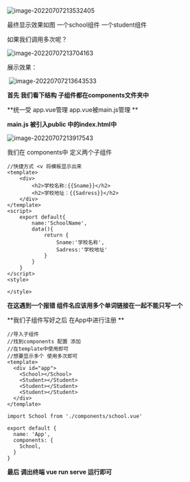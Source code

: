 ![image-20220707213532405](C:\Users\Administrator\AppData\Roaming\Typora\typora-user-images\image-20220707213532405.png)

最终显示效果如图 一个school组件 一个student组件

如果我们调用多次呢？

![image-20220707213704163](C:\Users\Administrator\AppData\Roaming\Typora\typora-user-images\image-20220707213704163.png)

展示效果：

​	![image-20220707213643533](C:\Users\Administrator\AppData\Roaming\Typora\typora-user-images\image-20220707213643533.png)

**首先 我们看下结构 子组件都在components文件夹中**

**统一受 app.vue管理 app.vue被main.js管理 **

**main.js 被引入public 中的index.html中**

![image-20220707213917543](C:\Users\Administrator\AppData\Roaming\Typora\typora-user-images\image-20220707213917543.png)



我们在 components中 定义两个子组件

```
//快捷方式 <v 将模板显示出来
<template>
	<div>
		<h2>学校名称:{{Sname}}</h2>
		<h2>学校地址：{{Sadress}}</h2>
	</div>
</template>
<script>
	export default{
		name:'SchoolName',
		data(){
			return {
				Sname:'学校名称',
				Sadress:'学校地址'
			}
		}
	}
</script>
<style>

</style>
```

**在这遇到一个报错 组件名应该用多个单词链接在一起不能只写一个**

**我们子组件写好之后 在App中进行注册 **

```
//导入子组件
//找到components 配置 添加
//在template中使用即可
//想要显示多个 使用多次即可
<template>
  <div id="app">
    <School></School>
    <Student></Student>
    <Student></Student>
    <Student></Student>
  </div>
</template>

import School from './components/school.vue'

export default {
  name: 'App',
  components: {
    School,
  }
}
```

**最后 调出终端 vue run serve 运行即可**